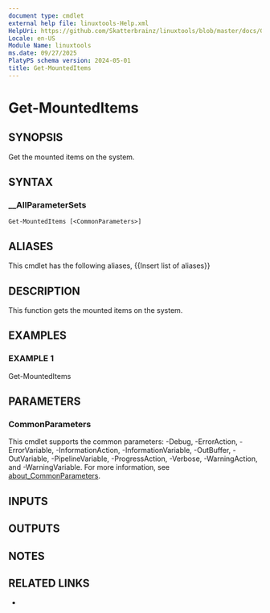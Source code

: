 ```yaml
---
document type: cmdlet
external help file: linuxtools-Help.xml
HelpUri: https://github.com/Skatterbrainz/linuxtools/blob/master/docs/Get-MountedItems.md
Locale: en-US
Module Name: linuxtools
ms.date: 09/27/2025
PlatyPS schema version: 2024-05-01
title: Get-MountedItems
---
```


# Get-MountedItems

## SYNOPSIS

Get the mounted items on the system.

## SYNTAX

### __AllParameterSets

```
Get-MountedItems [<CommonParameters>]
```

## ALIASES

This cmdlet has the following aliases,
  {{Insert list of aliases}}

## DESCRIPTION

This function gets the mounted items on the system.

## EXAMPLES

### EXAMPLE 1

Get-MountedItems

## PARAMETERS

### CommonParameters

This cmdlet supports the common parameters: -Debug, -ErrorAction, -ErrorVariable,
-InformationAction, -InformationVariable, -OutBuffer, -OutVariable, -PipelineVariable,
-ProgressAction, -Verbose, -WarningAction, and -WarningVariable. For more information, see
[about_CommonParameters](https://go.microsoft.com/fwlink/?LinkID=113216).

## INPUTS

## OUTPUTS

## NOTES

## RELATED LINKS

- [](https://github.com/Skatterbrainz/linuxtools/blob/master/docs/Get-MountedItems.md)
